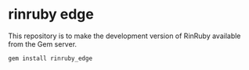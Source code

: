 # rinruby edge

This repository is to make the development version of RinRuby available from the Gem server.

```
gem install rinruby_edge
```


